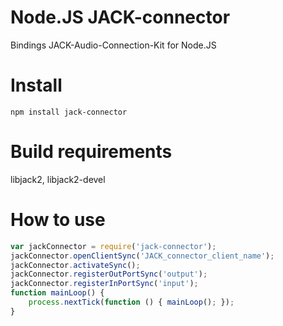 # Node.JS JACK-connector

Bindings JACK-Audio-Connection-Kit for Node.JS

# Install
```
npm install jack-connector
```

# Build requirements
libjack2, libjack2-devel

# How to use
```javascript
var jackConnector = require('jack-connector');
jackConnector.openClientSync('JACK_connector_client_name');
jackConnector.activateSync();
jackConnector.registerOutPortSync('output');
jackConnector.registerInPortSync('input');
function mainLoop() {
    process.nextTick(function () { mainLoop(); });
}
```

